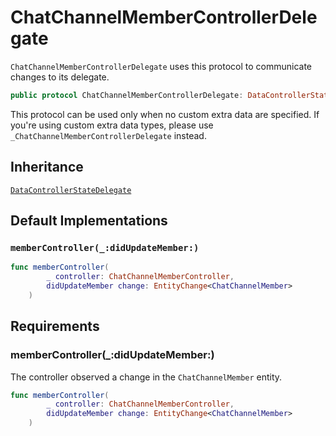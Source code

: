 # ChatChannelMemberControllerDelegate

`ChatChannelMemberControllerDelegate` uses this protocol to communicate changes to its delegate.

``` swift
public protocol ChatChannelMemberControllerDelegate: DataControllerStateDelegate 
```

This protocol can be used only when no custom extra data are specified. If you're using custom extra data types,
please use `_ChatChannelMemberControllerDelegate` instead.

## Inheritance

[`DataControllerStateDelegate`](/DataControllerStateDelegate)

## Default Implementations

### `memberController(_:didUpdateMember:)`

``` swift
func memberController(
        _ controller: ChatChannelMemberController,
        didUpdateMember change: EntityChange<ChatChannelMember>
    ) 
```

## Requirements

### memberController(\_:​didUpdateMember:​)

The controller observed a change in the `ChatChannelMember` entity.

``` swift
func memberController(
        _ controller: ChatChannelMemberController,
        didUpdateMember change: EntityChange<ChatChannelMember>
    )
```
